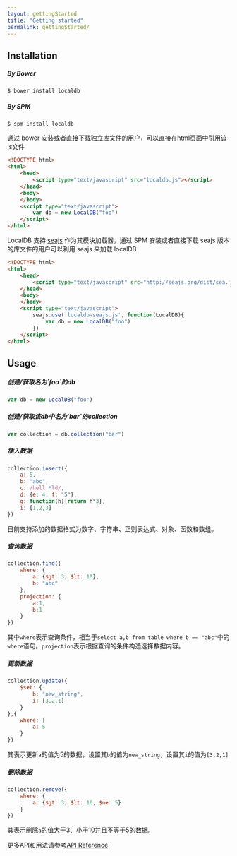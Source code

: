 ```yaml
---
layout: gettingStarted
title: "Getting started"
permalink: gettingStarted/
---
```


<h2 id="installation"> Installation </h2>

<h5 id="byBower"> By Bower </h5>

```bash
$ bower install localdb
```

<h5 id="bySPM"> By SPM </h5>

```bash
$ spm install localdb
```

通过 bower 安装或者直接下载独立库文件的用户，可以直接在html页面中引用该js文件

```html
<!DOCTYPE html>
<html>
    <head>
        <script type="text/javascript" src="localdb.js"></script>
    </head>
    <body>
    </body>
    <script type="text/javascript">
        var db = new LocalDB("foo")
    </script>
</html>
```

LocalDB 支持 [seajs](https://github.com/seajs/seajs) 作为其模块加载器，通过 SPM 安装或者直接下载 seajs 版本的库文件的用户可以利用 seajs 来加载 localDB

```html
<!DOCTYPE html>
<html>
    <head>
        <script type="text/javascript" src="http://seajs.org/dist/sea.js"></script>
    </head>
    <body>
    </body>
    <script type="text/javascript">
        seajs.use('localdb-seajs.js', function(LocalDB){
            var db = new LocalDB("foo")
        })
    </script>
</html>
```

<h2 id="usage"> Usage </h2>

<h5 id="db"> 创建/获取名为`foo`的db </h5>

```javascript
var db = new LocalDB("foo")
```

<h5 id="collection"> 创建/获取该db中名为`bar`的collection </h5> 

```javascript
var collection = db.collection("bar")
```

<h5 id="insert"> 插入数据 </h5>

```javascript
collection.insert({
    a: 5,
    b: "abc",
    c: /hell.*ld/,
    d: {e: 4, f: "5"},
    g: function(h){return h*3},
    i: [1,2,3]
})
```

目前支持添加的数据格式为数字、字符串、正则表达式、对象、函数和数组。

<h5 id="select"> 查询数据 </h5>

```javascript
collection.find({
    where: {
        a: {$gt: 3, $lt: 10},
        b: "abc"
    },
    projection: {
        a:1,
        b:1
    }
})
```

其中`where`表示查询条件，相当于`select a,b from table where b == "abc"`中的`where`语句。`projection`表示根据查询的条件构造选择数据内容。

<h5 id="update"> 更新数据 </h5> 

```javascript
collection.update({
    $set: {
        b: "new_string",
        i: [3,2,1]
    }
},{
    where: {
        a: 5
    }
})
```

其表示更新`a`的值为5的数据，设置其`b`的值为`new_string`，设置其`i`的值为`[3,2,1]`

<h5 id="delete"> 删除数据 </h5> 

```javascript
collection.remove({
    where: {
        a: {$gt: 3, $lt: 10, $ne: 5}
    }
})
```

其表示删除`a`的值大于3、小于10并且不等于5的数据。

更多API和用法请参考[API Reference](apiReference.md)
